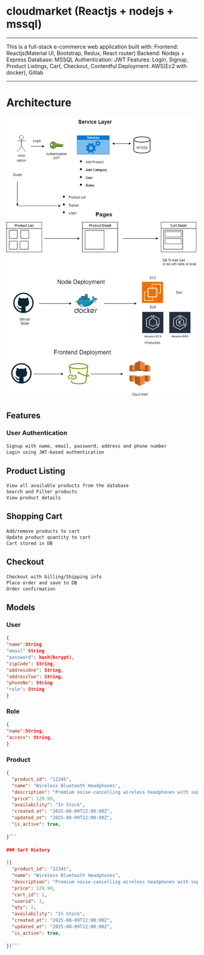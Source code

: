 # cloudmarket (Reactjs + nodejs + mssql)
-------------------------------------------------
This is a full-stack e-commerce web application built with:
	Frontend: Reactjs(Material UI, Bootstrap, Redux, React router)
 	Backend: Nodejs + Express
	Database: MSSQL
 	Authentication: JWT
	Features: Login, Signup, Product Listings, Cart, Checkout, Contentful
 	Deployment: AWS(Ec2 with docker), Gitlab

-----------------------------------------------------
# Architecture

![Alt text](srini23.jpg?raw=true "Title")


## Features
### User Authentication
	Signup with name, email, password, address and phone number
 	Login using JWT-based authentication
## Product Listing
	View all available products from the database
 	Search and Filter products
	View product details
## Shopping Cart
	Add/remove products to cart
 	Update product quantity to cart
	Cart stored in DB
## Checkout
	Checkout with billing/Shipping info
	Place order and save to DB
 	Order confirmation

## Models
### User
```json
{
"name":String
"email" String
"password": hash(bcrypt),
"zipCode": String,
"addressOne": String,
"addressTwo": String,
"phoneNo": String
"role": String
}
```

### Role
```json
{
"name":String,
"access": String,
}
```

### Product

```json
{
  "product_id": "12345",
  "name": "Wireless Bluetooth Headphones",
  "description": "Premium noise-cancelling wireless headphones with superior sound quality and long-lasting battery life.",
  "price": 129.99,
  "availability": "In Stock",
  "created_at": "2025-08-09T12:00:00Z",
  "updated_at": "2025-08-09T12:00:00Z",
  "is_active": true,
  
}```

### Cart History

[{
  "product_id": "12345",
  "name": "Wireless Bluetooth Headphones",
  "description": "Premium noise-cancelling wireless headphones with superior sound quality and long-lasting battery life.",
  "price": 129.99,
  "cart_id": 1,
  "userid": 1,
  "qty": 2,
  "availability": "In Stock",
  "created_at": "2025-08-09T12:00:00Z",
  "updated_at": "2025-08-09T12:00:00Z",
  "is_active": true,
  
}]```

 	
